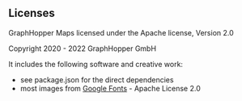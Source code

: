 ## Licenses

GraphHopper Maps licensed under the Apache license, Version 2.0

Copyright 2020 - 2022 GraphHopper GmbH

It includes the following software and creative work:

 * see package.json for the direct dependencies
 * most images from [Google Fonts](https://fonts.google.com/icons) - Apache License 2.0
